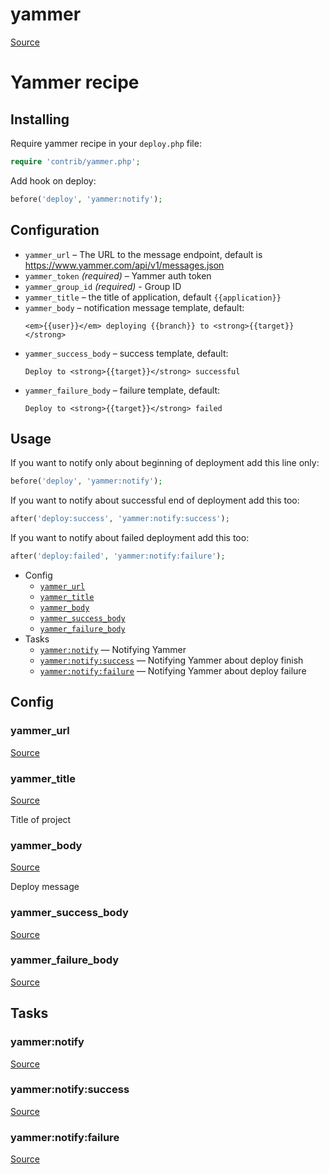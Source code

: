 <!-- DO NOT EDIT THIS FILE! -->
<!-- Instead edit contrib/yammer.php -->
<!-- Then run bin/docgen -->

# yammer

[Source](/contrib/yammer.php)


# Yammer recipe

## Installing

Require yammer recipe in your `deploy.php` file:

```php
require 'contrib/yammer.php';
```

Add hook on deploy:

```php
before('deploy', 'yammer:notify');
```

## Configuration

- `yammer_url` – The URL to the message endpoint, default is https://www.yammer.com/api/v1/messages.json
- `yammer_token` *(required)* – Yammer auth token
- `yammer_group_id` *(required)* - Group ID
- `yammer_title` – the title of application, default `{{application}}`
- `yammer_body` – notification message template, default:
  ```
  <em>{{user}}</em> deploying {{branch}} to <strong>{{target}}</strong>
  ```
- `yammer_success_body` – success template, default:
  ```
  Deploy to <strong>{{target}}</strong> successful
  ```
- `yammer_failure_body` – failure template, default:
  ```
  Deploy to <strong>{{target}}</strong> failed
  ```

## Usage

If you want to notify only about beginning of deployment add this line only:

```php
before('deploy', 'yammer:notify');
```

If you want to notify about successful end of deployment add this too:

```php
after('deploy:success', 'yammer:notify:success');
```

If you want to notify about failed deployment add this too:

```php
after('deploy:failed', 'yammer:notify:failure');
```



* Config
  * [`yammer_url`](#yammer_url)
  * [`yammer_title`](#yammer_title)
  * [`yammer_body`](#yammer_body)
  * [`yammer_success_body`](#yammer_success_body)
  * [`yammer_failure_body`](#yammer_failure_body)
* Tasks
  * [`yammer:notify`](#yammernotify) — Notifying Yammer
  * [`yammer:notify:success`](#yammernotifysuccess) — Notifying Yammer about deploy finish
  * [`yammer:notify:failure`](#yammernotifyfailure) — Notifying Yammer about deploy failure

## Config
### yammer_url
[Source](https://github.com/deployphp/deployer/search?q=yammer_url+in%3Afile+language%3Aphp+path%3Acontrib+filename%3Ayammer.php)



### yammer_title
[Source](https://github.com/deployphp/deployer/search?q=yammer_title+in%3Afile+language%3Aphp+path%3Acontrib+filename%3Ayammer.php)

Title of project

### yammer_body
[Source](https://github.com/deployphp/deployer/search?q=yammer_body+in%3Afile+language%3Aphp+path%3Acontrib+filename%3Ayammer.php)

Deploy message

### yammer_success_body
[Source](https://github.com/deployphp/deployer/search?q=yammer_success_body+in%3Afile+language%3Aphp+path%3Acontrib+filename%3Ayammer.php)



### yammer_failure_body
[Source](https://github.com/deployphp/deployer/search?q=yammer_failure_body+in%3Afile+language%3Aphp+path%3Acontrib+filename%3Ayammer.php)




## Tasks
### yammer:notify
[Source](https://github.com/deployphp/deployer/search?q=yammer%3Anotify+in%3Afile+language%3Aphp+path%3Acontrib+filename%3Ayammer.php)



### yammer:notify:success
[Source](https://github.com/deployphp/deployer/search?q=yammer%3Anotify%3Asuccess+in%3Afile+language%3Aphp+path%3Acontrib+filename%3Ayammer.php)



### yammer:notify:failure
[Source](https://github.com/deployphp/deployer/search?q=yammer%3Anotify%3Afailure+in%3Afile+language%3Aphp+path%3Acontrib+filename%3Ayammer.php)



